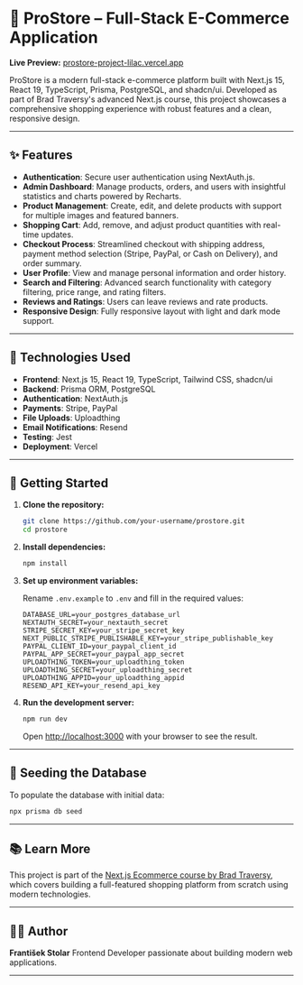 # 🛒 ProStore – Full-Stack E-Commerce Application

**Live Preview:** [prostore-project-lilac.vercel.app](https://prostore-project-lilac.vercel.app)

ProStore is a modern full-stack e-commerce platform built with Next.js 15, React 19, TypeScript, Prisma, PostgreSQL, and shadcn/ui. Developed as part of Brad Traversy's advanced Next.js course, this project showcases a comprehensive shopping experience with robust features and a clean, responsive design.

---

## ✨ Features

- **Authentication**: Secure user authentication using NextAuth.js.
- **Admin Dashboard**: Manage products, orders, and users with insightful statistics and charts powered by Recharts.
- **Product Management**: Create, edit, and delete products with support for multiple images and featured banners.
- **Shopping Cart**: Add, remove, and adjust product quantities with real-time updates.
- **Checkout Process**: Streamlined checkout with shipping address, payment method selection (Stripe, PayPal, or Cash on Delivery), and order summary.
- **User Profile**: View and manage personal information and order history.
- **Search and Filtering**: Advanced search functionality with category filtering, price range, and rating filters.
- **Reviews and Ratings**: Users can leave reviews and rate products.
- **Responsive Design**: Fully responsive layout with light and dark mode support.

---

## 🧰 Technologies Used

- **Frontend**: Next.js 15, React 19, TypeScript, Tailwind CSS, shadcn/ui
- **Backend**: Prisma ORM, PostgreSQL
- **Authentication**: NextAuth.js
- **Payments**: Stripe, PayPal
- **File Uploads**: Uploadthing
- **Email Notifications**: Resend
- **Testing**: Jest
- **Deployment**: Vercel

---

## 🚀 Getting Started

1. **Clone the repository:**

   ```bash
   git clone https://github.com/your-username/prostore.git
   cd prostore
   ```

2. **Install dependencies:**

   ```bash
   npm install
   ```

3. **Set up environment variables:**

   Rename `.env.example` to `.env` and fill in the required values:

   ```env
   DATABASE_URL=your_postgres_database_url
   NEXTAUTH_SECRET=your_nextauth_secret
   STRIPE_SECRET_KEY=your_stripe_secret_key
   NEXT_PUBLIC_STRIPE_PUBLISHABLE_KEY=your_stripe_publishable_key
   PAYPAL_CLIENT_ID=your_paypal_client_id
   PAYPAL_APP_SECRET=your_paypal_app_secret
   UPLOADTHING_TOKEN=your_uploadthing_token
   UPLOADTHING_SECRET=your_uploadthing_secret
   UPLOADTHING_APPID=your_uploadthing_appid
   RESEND_API_KEY=your_resend_api_key
   ```

4. **Run the development server:**

   ```bash
   npm run dev
   ```

   Open [http://localhost:3000](http://localhost:3000) with your browser to see the result.

---

## 🌱 Seeding the Database

To populate the database with initial data:

```bash
npx prisma db seed
```

---

## 📚 Learn More

This project is part of the [Next.js Ecommerce course by Brad Traversy](https://www.udemy.com/course/nextjs-ecommerce-course/), which covers building a full-featured shopping platform from scratch using modern technologies.

---

## 👨‍💻 Author

**František Stolar**
Frontend Developer passionate about building modern web applications.

---
